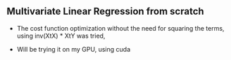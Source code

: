 ## Multivariate Linear Regression from scratch

- The cost function optimization without the need for squaring the terms,
using inv(XtX) * XtY was tried, 

- Will be trying it on my GPU, using cuda
